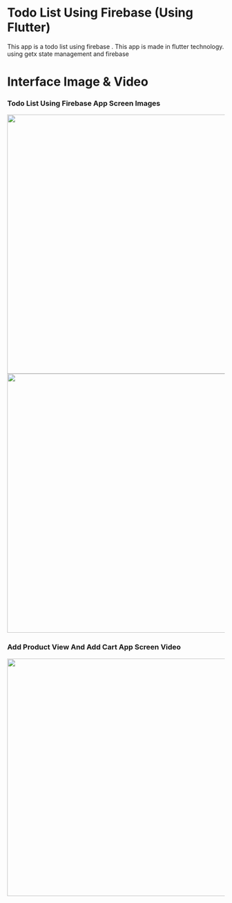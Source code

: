 # Todo List Using Firebase (Using Flutter)

This app is a todo list using firebase . This app is made in flutter technology. using getx state management and firebase 

# Interface Image & Video
<h3> Todo List Using Firebase App Screen Images </h3>
<p>
<img src="https://user-images.githubusercontent.com/125340601/230575521-2d323afa-2424-4c1c-a805-897b3cf105fc.png" weight="500" height="600"/> 
<img src="https://user-images.githubusercontent.com/125340601/230575556-4ad5775b-2d89-47b6-87c4-2e37c9d9ac8d.png" weight="500" height="600"/>
</p>


<h3>Add  Product View And Add Cart App Screen Video </h3>
<img src="https://user-images.githubusercontent.com/125340601/230575625-bbaad389-3b07-40a7-96a2-fef9ec00a2f4.mp4" weight="450" height="550"/>







